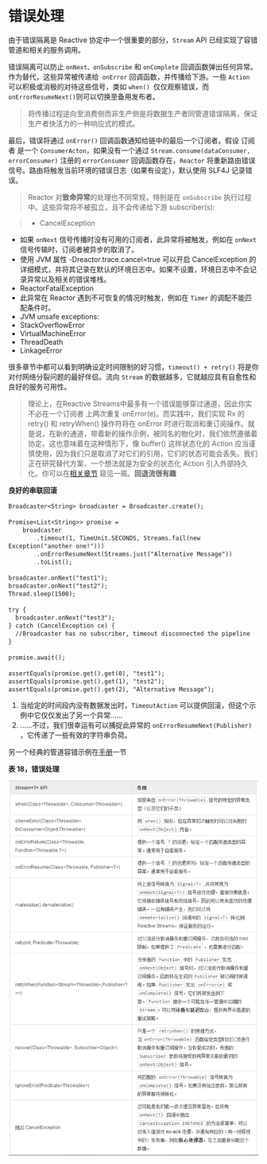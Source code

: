 # 错误处理

由于错误隔离是 Reactive 协定中一个很重要的部分，`Stream` API 已经实现了容错管道和相关的服务调用。  

错误隔离可以防止 `onNext、onSubscribe` 和 `onComplete` 回调函数弹出任何异常。作为替代，这些异常被传递给` onError` 回调函数，并传播给下游。一些 `Action` 可以积极或消极的对待这些信号，类如 `when() `仅仅观察错误，而` onErrorResumeNext() `则可以切换至备用发布者。  

>将传播过程逆向至消费侧而非生产侧是将数据生产者同管道错误隔离，保证生产者快活力的一种响应式的模式。

最后，错误将通过 `onError()` 回调函数通知给链中的最后一个订阅者。假设 订阅者 是一个 `ConsumerActon`，如果没有一个通过 `Stream.consume(dataConsumer, errorConsumer)` 注册的 `errorConsumer` 回调函数存在，`Reactor` 将重新路由错误信号。路由将触发当前环境的错误日志（如果有设定），默认使用 SLF4J 记录错误。

>Reactor 对**致命异常**的处理也不同常规，特别是在 `onSubscribe` 执行过程中。这些异常将不被孤立，且不会传递给下游 subscriber(s):  

>- CancelException
 - 如果 `onNext` 信号传播时没有可用的订阅者，此异常将被触发，例如在 `onNext` 信号传输时，订阅者被异步的取消了。
 - 使用 JVM 属性 -Dreactor.trace.cancel=true 可以开启 CancelException 的详细模式，并将其记录在默认的环境日志中。如果不设置，环境日志中不会记录异常以及相关的错误堆栈。
- ReactorFatalException
 - 此异常在 Reactor 遇到不可恢复的情况时触发，例如在 `Timer` 的调配不能匹配条件时。 
- JVM unsafe exceptions:
 - StackOverflowError
 - VirtualMachineError
 - ThreadDeath
 - LinkageError

很多章节中都可以看到明确设定时间限制的好习惯，`timeout() + retry()` 将是你对付网络分裂问题的最好伴侣。流向 `Stream` 的数据越多，它就越应具有自愈性和良好的服务可用性。  

>理论上，在Reactive Streams中最多有一个错误能够穿过通道，因此你实不必在一个订阅者 上两次重复 onError(e)。而实践中，我们实现 Rx 的 retry() 和 retryWhen() 操作符将在 onError 时进行取消和重订阅操作。就是说，在新的通道，带着新的操作示例，被同名的物化时，我们依然遵循着协定。这也意味着在这种情形下，像 buffer() 这样状态化的 Action 应当谨慎使用，因为我们只是取消了对它们的引用，它们的状态可能会丢失。我们正在研究替代方案，一个想法就是为安全的状态化 Action 引入外部持久化。你可以在[相关章节](http://projectreactor.mydoc.io/?v=10626&t=44498) 窥见一斑。**回退流很有趣**

**良好的串联回滚**

```
Broadcaster<String> broadcaster = Broadcaster.create();

Promise<List<String>> promise =
    broadcaster
        .timeout(1, TimeUnit.SECONDS, Streams.fail(new Exception("another one!"))) 
        .onErrorResumeNext(Streams.just("Alternative Message")) 
        .toList();

broadcaster.onNext("test1");
broadcaster.onNext("test2");
Thread.sleep(1500);

try {
  broadcaster.onNext("test3");
} catch (CancelException ce) {
  //Broadcaster has no subscriber, timeout disconnected the pipeline
}

promise.await();

assertEquals(promise.get().get(0), "test1");
assertEquals(promise.get().get(1), "test2");
assertEquals(promise.get().get(2), "Alternative Message");
```

1. 当给定的时间段内没有数据发出时，`TimeoutAction` 可以提供回滚，但这个示例中它仅仅发出了另一个异常……
2. ……不过，我们很幸运有可以捕捉此异常的 `onErrorResumeNext(Publisher)` ，它传递了一些有效的字符串负荷。

另一个经典的管道容错示例在[手册](http://projectreactor.mydoc.io/?v=10626&t=44523)一节

**表 18，错误处理**

![](images/38.png)